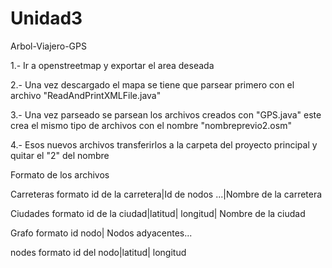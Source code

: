 # Unidad3
Arbol-Viajero-GPS

1.- Ir a openstreetmap y exportar el area deseada

2.- Una vez descargado el mapa se tiene que parsear primero con el archivo "ReadAndPrintXMLFile.java"

3.- Una vez parseado se parsean los archivos creados  con "GPS.java" este crea el mismo tipo de archivos con el nombre "nombreprevio2.osm"

4.- Esos nuevos archivos transferirlos a la carpeta del proyecto principal y quitar el "2" del nombre

Formato de los archivos

Carreteras formato
id de la carretera|Id de nodos ...|Nombre de la carretera

Ciudades formato
id de la ciudad|latitud| longitud| Nombre de la ciudad

Grafo formato
id nodo| Nodos adyacentes...

nodes formato
id del nodo|latitud| longitud
